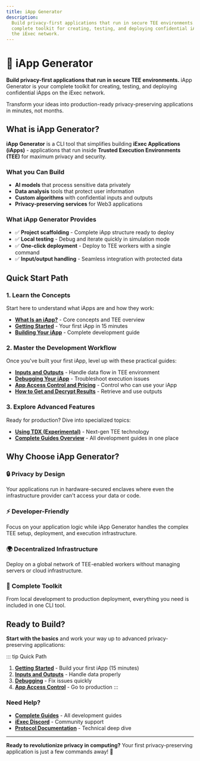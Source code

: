 ```yaml
---
title: iApp Generator
description:
  Build privacy-first applications that run in secure TEE environments. Your
  complete toolkit for creating, testing, and deploying confidential iApps on
  the iExec network.
---
```


# 🤖 iApp Generator

**Build privacy-first applications that run in secure TEE environments.** iApp
Generator is your complete toolkit for creating, testing, and deploying
confidential iApps on the iExec network.

Transform your ideas into production-ready privacy-preserving applications in
minutes, not months.

## What is iApp Generator?

**iApp Generator** is a CLI tool that simplifies building **iExec Applications
(iApps)** - applications that run inside **Trusted Execution Environments
(TEE)** for maximum privacy and security.

### What you Can Build

- **AI models** that process sensitive data privately
- **Data analysis** tools that protect user information
- **Custom algorithms** with confidential inputs and outputs
- **Privacy-preserving services** for Web3 applications

### What iApp Generator Provides

- ✅ **Project scaffolding** - Complete iApp structure ready to deploy
- ✅ **Local testing** - Debug and iterate quickly in simulation mode
- ✅ **One-click deployment** - Deploy to TEE workers with a single command
- ✅ **Input/output handling** - Seamless integration with protected data

## Quick Start Path

### 1. **Learn the Concepts**

Start here to understand what iApps are and how they work:

- **[What Is an iApp?](/build_iapp/iapp-generator/what-is-iapp)** - Core
  concepts and TEE overview
- **[Getting Started](/build_iapp/iapp-generator/getting-started)** - Your first
  iApp in 15 minutes
- **[Building Your iApp](/build_iapp/iapp-generator/building-your-iexec-app)** -
  Complete development guide

### 2. **Master the Development Workflow**

Once you've built your first iApp, level up with these practical guides:

- **[Inputs and Outputs](/build_iapp/guides/inputs-and-outputs)** - Handle data
  flow in TEE environment
- **[Debugging Your iApp](/build_iapp/guides/debugging-your-iapp)** -
  Troubleshoot execution issues
- **[App Access Control and Pricing](/build_iapp/guides/orders)** - Control who
  can use your iApp
- **[How to Get and Decrypt Results](/build_iapp/guides/how-to-get-and-decrypt-results)** -
  Retrieve and use outputs

### 3. **Explore Advanced Features**

Ready for production? Dive into specialized topics:

- **[Using TDX (Experimental)](/build_iapp/guides/using-tdx-experimental)** -
  Next-gen TEE technology
- **[Complete Guides Overview](/build_iapp/guides)** - All development guides in
  one place

## Why Choose iApp Generator?

### 🔒 **Privacy by Design**

Your applications run in hardware-secured enclaves where even the infrastructure
provider can't access your data or code.

### ⚡ **Developer-Friendly**

Focus on your application logic while iApp Generator handles the complex TEE
setup, deployment, and execution infrastructure.

### 🌍 **Decentralized Infrastructure**

Deploy on a global network of TEE-enabled workers without managing servers or
cloud infrastructure.

### 🔧 **Complete Toolkit**

From local development to production deployment, everything you need is included
in one CLI tool.

## Ready to Build?

**Start with the basics** and work your way up to advanced privacy-preserving
applications:

::: tip Quick Path

1. **[Getting Started](/build_iapp/iapp-generator/getting-started)** - Build
   your first iApp (15 minutes)
2. **[Inputs and Outputs](/build_iapp/guides/inputs-and-outputs)** - Handle data
   properly
3. **[Debugging](/build_iapp/guides/debugging-your-iapp)** - Fix issues quickly
4. **[App Access Control](/build_iapp/guides/orders)** - Go to production :::

### Need Help?

- **[Complete Guides](/build_iapp/guides)** - All development guides
- **[iExec Discord](https://discord.com/invite/pbt9m98wnU)** - Community support
- **[Protocol Documentation](https://protocol.docs.iex.ec)** - Technical deep
  dive

---

**Ready to revolutionize privacy in computing?** Your first privacy-preserving
application is just a few commands away! 🚀
